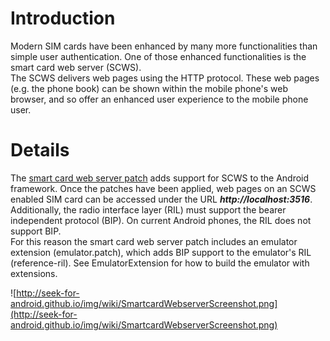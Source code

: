 # Introduction #

Modern SIM cards have been enhanced by many more functionalities than simple user authentication. One of those enhanced functionalities is the smart card web server (SCWS).<br />
The SCWS delivers web pages using the HTTP protocol. These web pages (e.g. the phone book) can be shown within the mobile phone's web browser, and so offer an enhanced user experience to the mobile phone user.


# Details #

The [smart card web server patch](http://seek-for-android.googlecode.com/files/smartcard-webserver-1_1.tgz) adds support for SCWS to the Android framework. Once the patches have been applied, web pages on an SCWS enabled SIM card can be accessed under the URL **_http://localhost:3516_**.<br />
Additionally, the radio interface layer (RIL) must support the bearer independent protocol (BIP). On current Android phones, the RIL does not support BIP.<br />
For this reason the smart card web server patch includes an emulator extension (emulator.patch), which adds BIP support to the emulator's RIL (reference-ril). See EmulatorExtension for how to build the emulator with extensions.

![http://seek-for-android.github.io/img/wiki/SmartcardWebserverScreenshot.png](http://seek-for-android.github.io/img/wiki/SmartcardWebserverScreenshot.png)